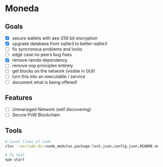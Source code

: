 # Moneda
##  Goals

- [x] secure wallets with aes-256 bit encryption
- [x] upgrade database from sqlite3 to better-sqlite3
- [ ] fix syncronous problems and locks
- [ ] edge case no peers bug fixes
- [x] remove ramda dependency
- [ ] remove oop principles entirely
- [ ] get blocks on the network (visible in GUI)
- [ ] turn this into an executable / service
- [ ] document what is being offered!
## Features
- [ ] Unmanaged Network (self discovering)
- [ ] Secure PoW Blockchain

## Tools
```bash
# Count lines of code
cloc --exclude-dir=node_modules,package-lock.json,config.json,README.md,package.json . --by-file

# To test
npm start
```